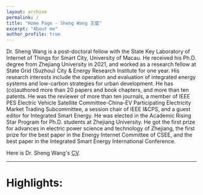 ```yaml
---
layout: archive
permalink: /
title: "Home Page - Sheng Wang 王盛"
excerpt: "About me"
author_profile: true
---
```




Dr. Sheng Wang is a post-doctoral fellow with the State Key Laboratory of Internet of Things for Smart City, University of Macau. He received his Ph.D. degree from Zhejiang University in 2021, and worked as a research fellow at State Grid (Suzhou) City & Energy Research Institute for one year. His research interests include the operation and evaluation of integrated energy systems and low-carbon strategies for urban development. He has (co)authored more than 20 papers and book chapters, and more than ten patents. He was the reviewer of more than ten journals, a member of IEEE PES Electric Vehicle Satellite Committee-China-EV Participating Electricity Market Trading Subcommittee, a session chair of IEEE I&CPS, and a guest editor for Integrated Smart Energy. He was elected in the Academic Rising Star Program for Ph.D. students at Zhejiang University. He got the first prize for advances in electric power science and technology of Zhejiang, the first prize for the best paper in the Energy Internet Committee of CSEE, and the best paper in the Integrated Smart Energy International Conference.

Here is Dr. Sheng Wang's [CV](https://huihongxun.github.io/files/CV/CV_-_Sheng_Wang.pdf).



------

Highlights:
======


